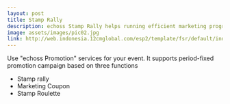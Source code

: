 ```yaml
---
layout: post
title: Stamp Rally
description: echoss Stamp Rally helps running efficient marketing program based on customer analysis.
image: assets/images/pic02.jpg
link: http://web.indonesia.12cmglobal.com/esp2/template/fsr/default/index.html?apikey=p5da5a687366e4fa6a5fcd8241a275333&funckey=V00A002S0002FSR001&id=Eigenplanet
---
```


Use "echoss Promotion" services for your event. It supports period-fixed promotion campaign based on three functions
- Stamp rally
- Marketing Coupon
- Stamp Roulette
